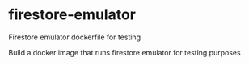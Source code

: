 # firestore-emulator
Firestore emulator dockerfile for testing

Build a docker image that runs firestore emulator for testing purposes

